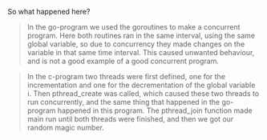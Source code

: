So what happened here? 
> In the go-program we used the goroutines to make a concurrent program. 
Here both routines ran in the same interval, using the same global variable, so due to concurrency they made changes on the 
variable in that same time interval. This caused unwanted behaviour, and is not a good example of a good concurrent program. 

> In the c-program two threads were first defined, one for the incrementation and one for the decrementation of the global variable i. 
Then pthread_create was called, which caused these two threads to run concurrently, and the same thing that happened in 
the go-program happened in this program. The pthread_join function made main run until both threads were finished, and then we 
got our random magic number. 
